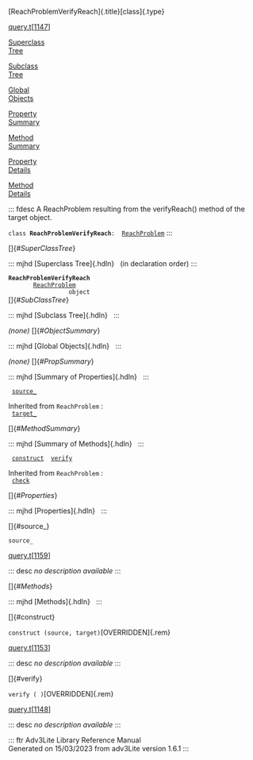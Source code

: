 [ReachProblemVerifyReach]{.title}[class]{.type}

[query.t](../file/query.t.html)\[[1147](../source/query.t.html#1147)\]

[Superclass\
Tree](#_SuperClassTree_)

[Subclass\
Tree](#_SubClassTree_)

[Global\
Objects](#_ObjectSummary_)

[Property\
Summary](#_PropSummary_)

[Method\
Summary](#_MethodSummary_)

[Property\
Details](#_Properties_)

[Method\
Details](#_Methods_)

::: fdesc
A ReachProblem resulting from the verifyReach() method of the target
object.

`class `**`ReachProblemVerifyReach`**` :   `[`ReachProblem`](../object/ReachProblem.html)
:::

[]{#_SuperClassTree_}

::: mjhd
[Superclass Tree]{.hdln}   (in declaration order)
:::

**`ReachProblemVerifyReach`**\
`         `[`ReachProblem`](../object/ReachProblem.html)\
`                 object`\
[]{#_SubClassTree_}

::: mjhd
[Subclass Tree]{.hdln}  
:::

*(none)* []{#_ObjectSummary_}

::: mjhd
[Global Objects]{.hdln}  
:::

*(none)* []{#_PropSummary_}

::: mjhd
[Summary of Properties]{.hdln}  
:::

` `[`source_`](#source_)`  `

Inherited from `ReachProblem` :\
` `[`target_`](../object/ReachProblem.html#target_)`  `

[]{#_MethodSummary_}

::: mjhd
[Summary of Methods]{.hdln}  
:::

` `[`construct`](#construct)`  `[`verify`](#verify)`  `

Inherited from `ReachProblem` :\
` `[`check`](../object/ReachProblem.html#check)`  `

[]{#_Properties_}

::: mjhd
[Properties]{.hdln}  
:::

[]{#source_}

`source_`

[query.t](../file/query.t.html)\[[1159](../source/query.t.html#1159)\]

::: desc
*no description available*
:::

[]{#_Methods_}

::: mjhd
[Methods]{.hdln}  
:::

[]{#construct}

`construct (source, target)`[OVERRIDDEN]{.rem}

[query.t](../file/query.t.html)\[[1153](../source/query.t.html#1153)\]

::: desc
*no description available*
:::

[]{#verify}

`verify ( )`[OVERRIDDEN]{.rem}

[query.t](../file/query.t.html)\[[1148](../source/query.t.html#1148)\]

::: desc
*no description available*
:::

::: ftr
Adv3Lite Library Reference Manual\
Generated on 15/03/2023 from adv3Lite version 1.6.1
:::
